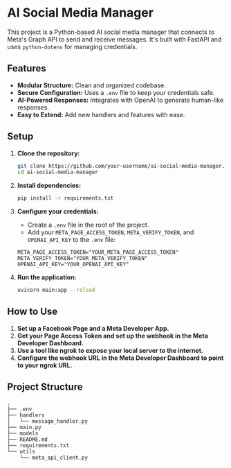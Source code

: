 # AI Social Media Manager

This project is a Python-based AI social media manager that connects to Meta's Graph API to send and receive messages. It's built with FastAPI and uses `python-dotenv` for managing credentials.

## Features

-   **Modular Structure:** Clean and organized codebase.
-   **Secure Configuration:** Uses a `.env` file to keep your credentials safe.
-   **AI-Powered Responses:** Integrates with OpenAI to generate human-like responses.
-   **Easy to Extend:** Add new handlers and features with ease.

## Setup

1.  **Clone the repository:**

    ```bash
    git clone https://github.com/your-username/ai-social-media-manager.git
    cd ai-social-media-manager
    ```

2.  **Install dependencies:**

    ```bash
    pip install -r requirements.txt
    ```

3.  **Configure your credentials:**

    -   Create a `.env` file in the root of the project.
    -   Add your `META_PAGE_ACCESS_TOKEN`, `META_VERIFY_TOKEN`, and `OPENAI_API_KEY` to the `.env` file:

    ```
    META_PAGE_ACCESS_TOKEN="YOUR_META_PAGE_ACCESS_TOKEN"
    META_VERIFY_TOKEN="YOUR_META_VERIFY_TOKEN"
    OPENAI_API_KEY="YOUR_OPENAI_API_KEY"
    ```

4.  **Run the application:**

    ```bash
    uvicorn main:app --reload
    ```

## How to Use

1.  **Set up a Facebook Page and a Meta Developer App.**
2.  **Get your Page Access Token and set up the webhook in the Meta Developer Dashboard.**
3.  **Use a tool like ngrok to expose your local server to the internet.**
4.  **Configure the webhook URL in the Meta Developer Dashboard to point to your ngrok URL.**

## Project Structure

```
.
├── .env
├── handlers
│   └── message_handler.py
├── main.py
├── models
├── README.md
├── requirements.txt
└── utils
    └── meta_api_client.py
```
